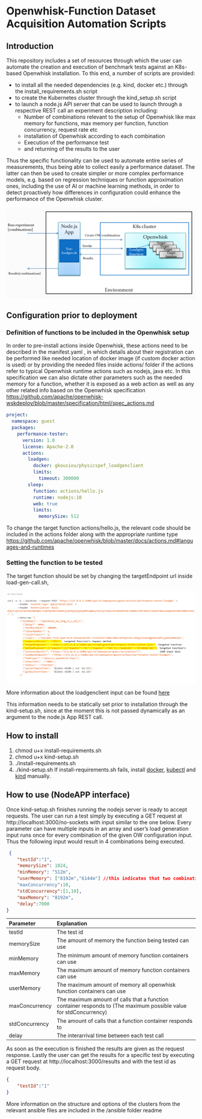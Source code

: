 ﻿# Openwhisk-Function Dataset Acquisition Automation Scripts


## Introduction
This repository includes a set of resources through which the user can automate the creation and execution of benchmark tests against an K8s-based Openwhisk installation. To this end, a number of scripts are provided:
* to install all the needed dependencies (e.g. kind, docker etc.) through the install_requirements.sh script 
* to create the Kubernetes cluster through the kind_setup.sh script
* to launch a node.js API server that can be used to launch through a respective REST call an experiment description including:
   * Number of combinations relevant to the setup of Openwhisk like max memory for functions, max memory per function, function concurrency, request rate etc
   * installation of Openwhisk according to each combination 
   * Execution of the performance test 
   * and returning of the results to the user


Thus the specific functionality can be used to automate entire series of measurements, thus being able to collect easily a performance dataset. The latter can then be used to create simpler or more complex performance models, e.g. based on regression techniques or function approximation ones, including the use of AI or machine learning methods, in order to detect proactively how differences in configuration could enhance the performance of the Openwhisk cluster.
  
![Enviroment Diagram](/images/enviroment.png "Enviroment Diagram")
  

## Configuration prior to deployment
### Definition of functions to be included in the Openwhisk setup


In order to pre-install actions inside Openwhisk, these actions need to be described in the manifest.yaml , in which details about their  registration can be performed like needed location of docker image (if custom docker action is used) or by providing the needed files inside actions/ folder if the actions refer to typical Openwhisk runtime actions such as nodejs, java etc. In this specification we can also dictate other parameters such as the needed memory for a function, whether it is exposed as a web action as well as any other related info based on the Openwhisk specification 
https://github.com/apache/openwhisk-wskdeploy/blob/master/specification/html/spec_actions.md 

```yaml
project:
  namespace: guest
  packages:
    performance-tester:
      version: 1.0
      license: Apache-2.0
      actions:
        loadgen:
          docker: gkousiou/physicspef_loadgenclient
          limits:
            timeout: 300000
        sleep:
          function: actions/hello.js
          runtime: nodejs:10
          web: true
          limits:
            memorySize: 512
```       
To change the target function actions/hello.js, the relevant code should be included in the actions folder along with the appropriate runtime type https://github.com/apache/openwhisk/blob/master/docs/actions.md#languages-and-runtimes 


### Setting the function to be tested


The target function should be set by changing the targetEndpoint url inside load-gen-call.sh, 
  
![loadgen-call.sh](/images/loadgen-call.png)

More information about the loadgenclient input can be found [here](https://docs.google.com/document/d/1drQEiX1vItXCtXcPBQQu9XBEoU2xfsRJKmwSQ62OFnI/edit)


This information needs to be statically set prior to installation through the kind-setup.sh, since at the moment this is not passed dynamically as an argument to the node.js App REST call.


## How to install
1. chmod u+x install-requirements.sh                
2. chmod u+x kind-setup.sh
3. ./install-requirements.sh
4. ./kind-setup.sh
If install-requirements.sh fails, install [docker](https://docs.docker.com/engine/install/#server), [kubectl](https://kubernetes.io/docs/tasks/tools/install-kubectl-linux/#install-kubectl-on-linux) and [kind](https://kind.sigs.k8s.io/docs/user/quick-start/#installing-with-a-package-manager) manually.




## How to use (NodeAPP interface)
Once kind-setup.sh finishes running the nodejs server is ready to accept requests. The user can run a test simply by executing a GET request at  http://localhost:3000/no-sockets with input similar to the one below. Every parameter can have multiple inputs in an array and user’s load generation input runs once for every combination of the given OW configuration input. Thus the following input would result in 4 combinations being executed.

```json
 {
    "testId":"1",
    "memorySize": 1024,
    "minMemory": "512m",
    "userMemory": ["8192m","6144m"] //this indicates that two combinations are needed for this option
    "maxConcurrency":10,
    "stdConcurrency":[1,10],
    "maxMemory": "8192m",
    "delay":7000
}
```

| Parameter      | Explanation |
:---             | :---
| testId         | The test id                                                                                                       |
| memorySize     | The amount of memory the function being tested can use                                                            |
| minMemory      | The minimum amount of memory function containers can use                                                          |
| maxMemory      | The maximum amount of memory function containers can use                                                          |
| userMemory     | The maximum amount of memory all openwhisk function containers can use                                            |
| maxConcurrency | The maximum amount of calls that a function container responds to (The maximum possible value for stdConcurrency) |
| stdConcurrency | The amount of calls that a function container responds to                                                         |
| delay          | The interarrival time between each test call                                                                      |
	

Αs soon as the execution is finished the results are given as the request response. Lastly the user can get the results for a specific test by executing a GET request at http://localhost:3000/results and with the test id as request body.
```json
{
    "testId":"1"
}
```

More information on the structure and options of the clusters from the relevant ansible files are included in the /ansible folder readme
